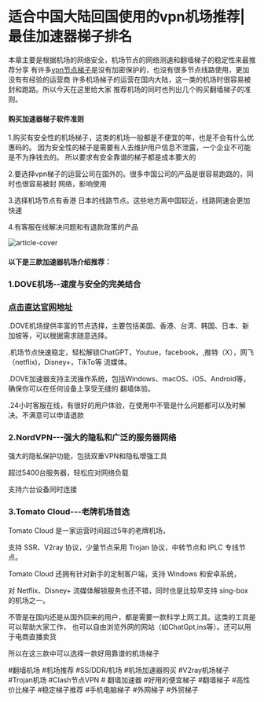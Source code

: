 # 适合中国大陆回国使用的vpn机场推荐|最佳加速器梯子排名

本章主要是根据机场的网络安全，机场节点的网络测速和翻墙梯子的稳定性来最推荐分享
有许多[vpn节点梯子](https://github.com/ttyy510/ttyyjsq)是没有加密保护的，也没有很多节点线路使用，更加没有有经验的运营商
许多机场梯子的运营在国内大陆，这一类的机场时很容易被封和跑路。所以今天在这里给大家
推荐机场的同时也列出几个购买翻墙梯子的准则。

#### 购买加速器梯子软件准则

1.购买有安全性的机场梯子，这类的机场一般都是不便宜的年，也是不会有什么优惠码的。
因为安全性的梯子是需要有人去维护用户信息不泄露，一个企业不可能是不为挣钱去的。
所以要求有安全靠谱的梯子都是成本要大的

2.要选择vpn梯子的运营公司在国外的。很多中国公司的产品是很容易跑路的，同时也很容易被封
网络，影响使用

3.选择机场节点有香港 日本的线路节点。这些地方离中国较近，线路网速会更加快速

4.有客服在线解决问题和有退款政策的产品

![article-cover](https://github.com/user-attachments/assets/a4d4bfee-05d5-46e5-9216-fa28d46dbddf)


#### 以下是三款加速器机场介绍推荐：

### 1.DOVE机场--速度与安全的完美结合
### [点击直达官网地址](https://dove8.cc/a.php?alavBTtF8UB)

.DOVE机场提供丰富的节点选择，主要包括美国、香港、台湾、韩国、日本、新加坡等，可以根据需求随意选择。

.机场节点快速稳定，轻松解锁ChatGPT，Youtue，facebook，,推特（X），网飞（netflix)，Disney+，TikTo等
流媒体。

.DOVE加速器支持主流操作系统，包括Windows、macOS、iOS、Android等，确保你可以在任何设备上享受无缝的
翻墙体验。

.24小时客服在线，有很好的用户体验，在使用中不管是什么问题都可以及时解决。不满意可以申请退款

### 2.NordVPN---强大的隐私和广泛的服务器网络

强大的隐私保护功能，包括双重VPN和隐私增强工具

超过5400台服务器，轻松应对网络负载

支持六台设备同时连接

### 3.Tomato Cloud---老牌机场首选

Tomato Cloud 是一家运营时间超过5年的老牌机场，

支持 SSR、V2ray 协议，少量节点采用 Trojan 协议，中转节点和 IPLC 专线节点。

Tomato Cloud 还拥有针对新手的定制客户端，支持 Windows 和安卓系统，

对 Netflix、Disney+ 流媒体解锁服务也还不错，同时也是比较早支持 sing-box 的机场之一。

不管是在国内还是从国外回来的用户，都是需要一款科学上网工具。这类的工具是可以帮助大家工作，
也可以自由浏览外网的网站（如ChatGpt,ins等）。还可以用于电商直播卖货

所以在这三款中可以选择一款好用靠谱的机场梯子

#翻墙机场 #机场推荐 #SS/DDR/机场 #机场加速器购买 #V2ray机场梯子 #Trojan机场 #Clash节点VPN #
翻墙加速器 #好用的便宜梯子 #翻墙梯子 #高性价比梯子 #稳定梯子推荐 #手机电脑梯子 #外网梯子 #外贸梯子


